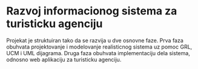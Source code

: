 # Razvoj informacionog sistema za turisticku agenciju

Projekat je struktuiran tako da se razvija u dve osnovne faze. Prva faza obuhvata projektovanje i modelovanje realisticnog sistema uz pomoc GRL, UCM i UML dijagrama. Druga faza obuhvata implementaciju dela sistema, odnosno web aplikaciju za turisticku agenciju.
